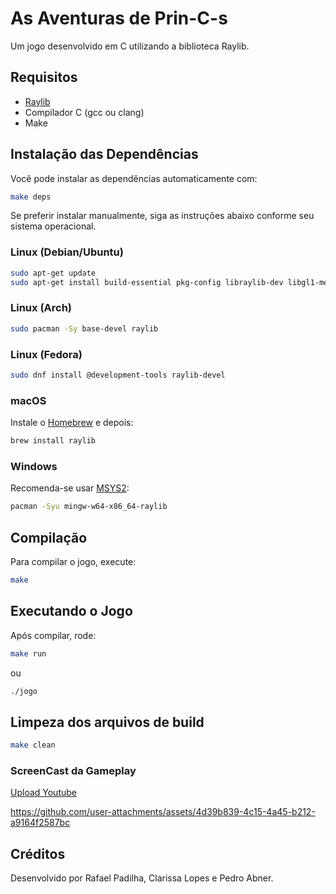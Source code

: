 # As Aventuras de Prin-C-s

Um jogo desenvolvido em C utilizando a biblioteca Raylib.

## Requisitos

- [Raylib](https://www.raylib.com/)
- Compilador C (gcc ou clang)
- Make

## Instalação das Dependências

Você pode instalar as dependências automaticamente com:

```sh
make deps
```

Se preferir instalar manualmente, siga as instruções abaixo conforme seu sistema operacional.

### Linux (Debian/Ubuntu)

```sh
sudo apt-get update
sudo apt-get install build-essential pkg-config libraylib-dev libgl1-mesa-dev
```

### Linux (Arch)

```sh
sudo pacman -Sy base-devel raylib
```

### Linux (Fedora)

```sh
sudo dnf install @development-tools raylib-devel
```

### macOS

Instale o [Homebrew](https://brew.sh/) e depois:

```sh
brew install raylib
```

### Windows

Recomenda-se usar [MSYS2](https://www.msys2.org/):

```sh
pacman -Syu mingw-w64-x86_64-raylib
```

## Compilação

Para compilar o jogo, execute:

```sh
make
```

## Executando o Jogo

Após compilar, rode:

```sh
make run
```
ou
```sh
./jogo
```

## Limpeza dos arquivos de build

```sh
make clean
```
### ScreenCast da Gameplay

[Upload Youtube](https://youtu.be/K7HGJKds8LU)

https://github.com/user-attachments/assets/4d39b839-4c15-4a45-b212-a9164f2587bc

## Créditos

Desenvolvido por Rafael Padilha, Clarissa Lopes e Pedro Abner.
